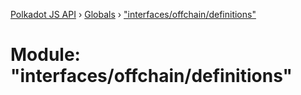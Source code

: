 [Polkadot JS API](../README.md) › [Globals](../globals.md) › ["interfaces/offchain/definitions"](_interfaces_offchain_definitions_.md)

# Module: "interfaces/offchain/definitions"


